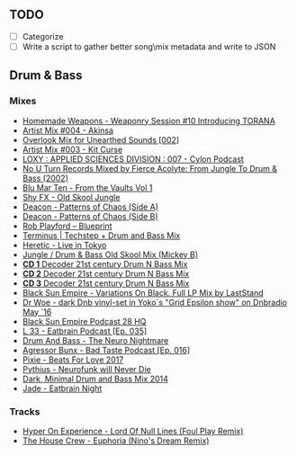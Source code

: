 ## TODO
- [ ] Categorize
- [ ] Write a script to gather better song\mix metadata and write to JSON

## Drum & Bass

### Mixes

- [Homemade Weapons - Weaponry Session #10 Introducing TORANA](https://soundcloud.com/homemadeweapons/homemade-weapons-weaponry-session-10-introducing-torana)
- [Artist Mix #004 - Akinsa](https://soundcloud.com/roninordinance/artist-mix-004-akinsa)
- [Overlook Mix for Unearthed Sounds \[002\]](https://soundcloud.com/unearthedsounds/overlook-mix-for-unearthed-sounds-002)
- [Artist Mix #003 - Kit Curse](https://soundcloud.com/roninordinance/artist-mix-003-kit-curse)
- [LOXY : APPLIED SCIENCES DIVISION : 007 - Cylon Podcast](https://soundcloud.com/loxy_/loxy-applied-sciences-division-007-cylon-recordings)
- [No U Turn Records Mixed by Fierce Acolyte: From Jungle To Drum & Bass (2002)](https://www.youtube.com/watch?v=3vuH9w9sFxk)
- [Blu Mar Ten - From the Vaults Vol 1](https://www.youtube.com/watch?v=OWz9OS8L8AM)
- [Shy FX - Old Skool Jungle ](https://www.youtube.com/watch?v=5_sJWCphX9c)
- [Deacon - Patterns of Chaos (Side A)](https://www.youtube.com/watch?v=nT0NKOmTxGw)
- [Deacon - Patterns of Chaos (Side B)](https://www.youtube.com/watch?v=1knxuYOalwM)
- [Rob Playford – Blueprint](https://www.youtube.com/watch?v=DDrb_Rw6kCM)
- [Terminus | Techstep + Drum and Bass Mix](https://youtu.be/P3oA9Tuykr4)
- [Heretic - Live in Tokyo](https://www.youtube.com/watch?v=L9o0l4G4Iuw)
- [Jungle / Drum & Bass Old Skool Mix (Mickey B)](https://www.youtube.com/watch?v=PCXuCLbFGo4)
- [**CD 1** Decoder 21st century Drum N Bass Mix](https://www.youtube.com/watch?v=ZDFQ5VpssKU)
- [**CD 2** Decoder 21st century Drum N Bass Mix](https://www.youtube.com/watch?v=AT-LqkdJiYs)
- [**CD 3** Decoder 21st century Drum N Bass Mix](https://www.youtube.com/watch?v=5wkKVoP0-fc&t=679s)
- [Black Sun Empire - Variations On Black. Full LP Mix by LastStand](https://www.youtube.com/watch?v=5U4Z_vy6cHg)
- [Dr Woe - dark Dnb vinyl-set in Yoko´s "Grid Epsilon show" on Dnbradio May ´16](https://www.youtube.com/watch?v=KKeUugEolLo)
- [Black Sun Empire Podcast 28 HQ](https://www.youtube.com/watch?v=PSVbOxzEt3o)
- [L 33 - Eatbrain Podcast [Ep. 035]](https://www.youtube.com/watch?v=BkIjPQExD-o)
- [Drum And Bass - The Neuro Nightmare](https://www.youtube.com/watch?v=xydnnE18Ptw)
- [Agressor Bunx - Bad Taste Podcast [Ep. 016]](https://www.youtube.com/watch?v=MFwLpO9ZVmY)
- [Pixie - Beats For Love 2017](https://www.youtube.com/watch?v=E_PYS_ZcYQk)
- [Pythius - Neurofunk will Never Die ](https://www.youtube.com/watch?v=GgxN3691u6g)
- [Dark, Minimal Drum and Bass Mix 2014](https://www.youtube.com/watch?v=HgTevHaCoek)
- [Jade - Eatbrain Night](https://www.youtube.com/watch?v=EwalO1Qe5gg)

### Tracks
- [Hyper On Experience - Lord Of Null Lines (Foul Play Remix)](https://www.youtube.com/watch?v=MC4yCPbdbT4)
- [The House Crew - Euphoria (Nino's Dream Remix)](https://www.youtube.com/watch?v=YHHHZ2pOhRU)
